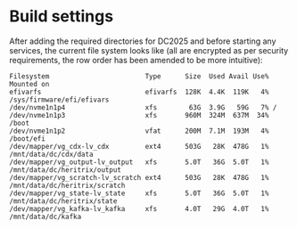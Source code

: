 # Build settings

After adding the required directories for DC2025 and before starting any services, the current file system looks like (all are encrypted as per security requirements, the row order has been amended to be more intuitive):

```
Filesystem                        Type      Size  Used Avail Use% Mounted on
efivarfs                          efivarfs  128K  4.4K  119K   4% /sys/firmware/efi/efivars
/dev/nvme1n1p4                    xfs        63G  3.9G   59G   7% /
/dev/nvme1n1p3                    xfs       960M  324M  637M  34% /boot
/dev/nvme1n1p2                    vfat      200M  7.1M  193M   4% /boot/efi
/dev/mapper/vg_cdx-lv_cdx         ext4      503G   28K  478G   1% /mnt/data/dc/cdx/data
/dev/mapper/vg_output-lv_output   xfs       5.0T   36G  5.0T   1% /mnt/data/dc/heritrix/output
/dev/mapper/vg_scratch-lv_scratch ext4      503G   28K  478G   1% /mnt/data/dc/heritrix/scratch
/dev/mapper/vg_state-lv_state     xfs       5.0T   36G  5.0T   1% /mnt/data/dc/heritrix/state
/dev/mapper/vg_kafka-lv_kafka     xfs       4.0T   29G  4.0T   1% /mnt/data/dc/kafka
```

